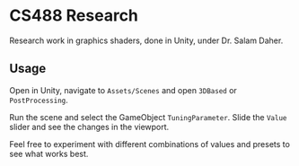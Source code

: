 # CS488 Research

Research work in graphics shaders, done in Unity, under Dr. Salam Daher.

## Usage

Open in Unity, navigate to `Assets/Scenes` and open `3DBased` or `PostProcessing`.

Run the scene and select the GameObject `TuningParameter`. Slide the `Value` slider and see the changes in the viewport.

Feel free to experiment with different combinations of values and presets to see what works best.
